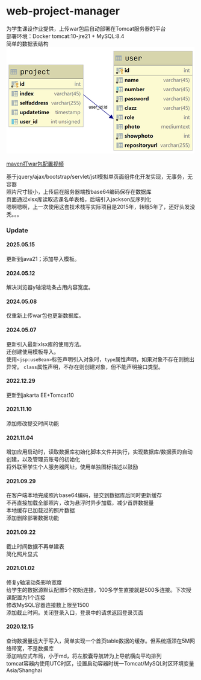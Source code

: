 # web-project-manager
为学生课设作业提供，上传war包后自动部署在Tomcat服务器的平台  
部署环境：Docker tomcat:10-jre21 + MySQL:8.4  
简单的数据表结构  
![数据表](./asserts/table.PNG)  


[maven打war包配置视频](https://mooc1-1.chaoxing.com/nodedetailcontroller/visitnodedetail?courseId=91374545&knowledgeId=387250418)

基于jquery/ajax/bootstrap/servlet/jstl模拟单页面组件化开发实现，无事务，无容器    
照片尺寸较小，上传后在服务器端按base64编码保存在数据库  
页面通过xlsx库读取选课名单表格，后端引入jackson反序列化  
嗯啊嗯啊，上一次使用这套技术栈写实际项目是2015年，转眼5年了，还好头发没秃。。。  

### Update
#### 2025.05.15
更新到java21；添加导入模板。

#### 2024.05.12
解决浏览器y轴滚动条占用内容宽度。

#### 2024.05.08
仅重新上传war包也更新数据库。

#### 2024.05.07
更新引入最新xlsx库的使用方法。  
还创建使用模板导入。  
使用`<jsp:useBean>`标签声明引入对象时，`type`属性声明，如果对象不存在则抛出异常。
`class`属性声明，不存在则创建对象，但不能声明接口类型。

#### 2022.12.29
更新到jakarta EE+Tomcat10

#### 2021.11.10
添加修改提交时间功能  

#### 2021.11.04
增加应用启动时，读取数据库初始化脚本文件并执行，实现数据库/数据表的自动创建，以及管理员账号的初始化  
将外联至学生个人服务器网址，使用单独图标描述以鼓励  

#### 2021.09.29
在客户端本地完成照片base64编码，提交到数据库后同时更新缓存    
不再直接加载全部照片，改为悬浮时异步加载，减少首屏数据量  
本地缓存已加载过的照片数据  
添加删除部署数据功能  

#### 2021.09.22
截止时间数据不再单建表  
简化照片显式  

#### 2021.01.02
修复y轴滚动条影响宽度  
给学生的数据源默认配置5个初始连接，100多学生直接就是500多连接。下次授课配置为1个连接  
修改MySQL容器连接数上限至1500  
添加截止时间。关闭登录入口，登录中的请求返回登录页面  

#### 2020.12.15
查询数据量远大于写入，简单实现一个首页table数据的缓存。但系统瓶颈在5M网络带宽，不是数据库  
添加响应式布局，小于md，将左胶囊导航转为上导航横向平均排列    
tomcat容器内使用UTC时区，设置启动容器时统一Tomcat/MySQL时区环境变量Asia/Shanghai  